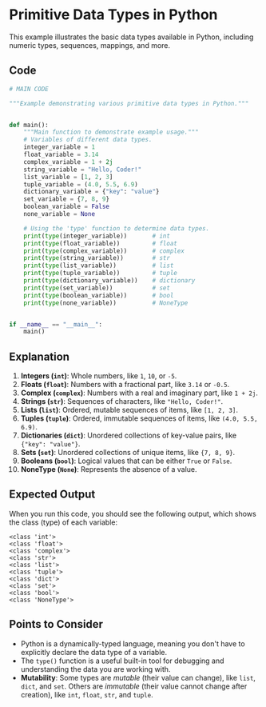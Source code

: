 # Primitive Data Types in Python

This example illustrates the basic data types available in Python, including numeric types, sequences, mappings, and more.

## Code

```python
# MAIN CODE

"""Example demonstrating various primitive data types in Python."""


def main():
    """Main function to demonstrate example usage."""
    # Variables of different data types.
    integer_variable = 1
    float_variable = 3.14
    complex_variable = 1 + 2j
    string_variable = "Hello, Coder!"
    list_variable = [1, 2, 3]
    tuple_variable = (4.0, 5.5, 6.9)
    dictionary_variable = {"key": "value"}
    set_variable = {7, 8, 9}
    boolean_variable = False
    none_variable = None

    # Using the 'type' function to determine data types.
    print(type(integer_variable))       # int
    print(type(float_variable))         # float
    print(type(complex_variable))       # complex
    print(type(string_variable))        # str
    print(type(list_variable))          # list
    print(type(tuple_variable))         # tuple
    print(type(dictionary_variable))    # dictionary
    print(type(set_variable))           # set
    print(type(boolean_variable))       # bool
    print(type(none_variable))          # NoneType


if __name__ == "__main__":
    main()
```

## Explanation

1.  **Integers (`int`)**: Whole numbers, like `1`, `10`, or `-5`.
2.  **Floats (`float`)**: Numbers with a fractional part, like `3.14` or `-0.5`.
3.  **Complex (`complex`)**: Numbers with a real and imaginary part, like `1 + 2j`.
4.  **Strings (`str`)**: Sequences of characters, like `"Hello, Coder!"`.
5.  **Lists (`list`)**: Ordered, mutable sequences of items, like `[1, 2, 3]`.
6.  **Tuples (`tuple`)**: Ordered, immutable sequences of items, like `(4.0, 5.5, 6.9)`.
7.  **Dictionaries (`dict`)**: Unordered collections of key-value pairs, like `{"key": "value"}`.
8.  **Sets (`set`)**: Unordered collections of unique items, like `{7, 8, 9}`.
9.  **Booleans (`bool`)**: Logical values that can be either `True` or `False`.
10. **NoneType (`None`)**: Represents the absence of a value.

## Expected Output

When you run this code, you should see the following output, which shows the class (type) of each variable:

```
<class 'int'>
<class 'float'>
<class 'complex'>
<class 'str'>
<class 'list'>
<class 'tuple'>
<class 'dict'>
<class 'set'>
<class 'bool'>
<class 'NoneType'>
```

## Points to Consider

-   Python is a dynamically-typed language, meaning you don't have to explicitly declare the data type of a variable.
-   The `type()` function is a useful built-in tool for debugging and understanding the data you are working with.
-   **Mutability**: Some types are _mutable_ (their value can change), like `list`, `dict`, and `set`. Others are _immutable_ (their value cannot change after creation), like `int`, `float`, `str`, and `tuple`.
